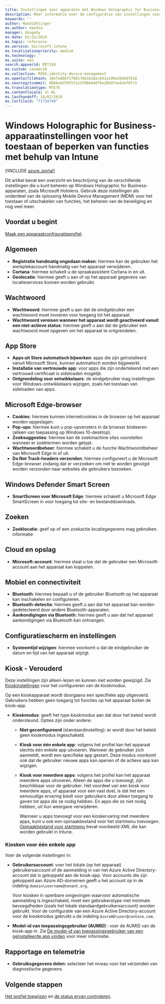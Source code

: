 ```yaml
---
title: Instellingen voor apparaten met Windows Holographic for Business in Microsoft Intune - Azure | Microsoft Docs
description: Meer informatie over de configuratie van instellingen voor apparaatbeperkingen in Microsoft Intune voor Windows Holographic for Business, waaronder uitschrijving, geolocatie, wachtwoorden, apps installeren uit de App Store, cookies en pop-ups in Microsoft Edge, Windows Defender, zoeken, cloud en opslag, bluetooth-connectiviteit, systeemtijd en gebruiksgegevens in Azure.
keywords: ''
author: MandiOhlinger
ms.author: mandia
manager: dougeby
ms.date: 01/22/2019
ms.topic: reference
ms.service: microsoft-intune
ms.localizationpriority: medium
ms.technology: ''
ms.suite: ems
search.appverid: MET150
ms.custom: seodec18
ms.collection: M365-identity-device-management
ms.openlocfilehash: 10efed6bf1f6017881618ac692a190e26b8df638
ms.sourcegitcommit: 88b6e6d70f5fa15708e640f6e20b97a442ef07c5
ms.translationtype: MTE75
ms.contentlocale: nl-NL
ms.lasthandoff: 10/02/2019
ms.locfileid: "71734749"
---
```

# <a name="windows-holographic-for-business-device-settings-to-allow-or-restrict-features-using-intune"></a>Windows Holographic for Business-apparaatinstellingen voor het toestaan of beperken van functies met behulp van Intune

[!INCLUDE [azure_portal](../includes/azure_portal.md)]

Dit artikel bevat een overzicht en beschrijving van de verschillende instellingen die u kunt beheren op Windows Holographic for Business-apparaten, zoals Microsoft Hololens. Gebruik deze instellingen als onderdeel van de oplossing Mobile Device Management (MDM) voor het toestaan of uitschakelen van functies, het beheren van de beveiliging en nog veel meer.

## <a name="before-you-begin"></a>Voordat u begint

[Maak een apparaatconfiguratieprofiel](device-restrictions-configure.md#create-the-profile).

## <a name="general"></a>Algemeen

- **Registratie handmatig ongedaan maken**: hiermee kan de gebruiker het werkplekaccount handmatig van het apparaat verwijderen.
- **Cortana**: hiermee schakelt u de spraakassistent Cortana in en uit.
- **Geolocatie**: hiermee geeft u aan of op het apparaat gegevens van locatieservices kunnen worden gebruikt.

## <a name="password"></a>Wachtwoord

- **Wachtwoord**: hiermee geeft u aan dat de eindgebruiker een wachtwoord moet invoeren voor toegang tot het apparaat.
- **Wachtwoord vereisen wanneer het apparaat wordt geactiveerd vanuit een niet-actieve status**: hiermee geeft u aan dat de gebruiker een wachtwoord moet opgeven om het apparaat te ontgrendelen.

## <a name="app-store"></a>App Store

- **Apps uit Store automatisch bijwerken**: apps die zijn geïnstalleerd vanuit Microsoft Store, kunnen automatisch worden bijgewerkt.
- **Installatie van vertrouwde app**: voor apps die zijn ondertekend met een vertrouwd certificaat is sideloaden mogelijk.
- **Ontgrendeling voor ontwikkelaars**: de eindgebruiker mag instellingen voor Windows-ontwikkelaars wijzigen, zoals het toestaan van sideloaden van apps.

## <a name="microsoft-edge-browser"></a>Microsoft Edge-browser

- **Cookies**: hiermee kunnen internetcookies in de browser op het apparaat worden opgeslagen.
- **Pop-ups**: hiermee kunt u pop-upvensters in de browser blokkeren (alleen van toepassing op Windows 10-desktop).
- **Zoeksuggesties**: hiermee kan de zoekmachine sites voorstellen wanneer er zoektermen worden getypt.
- **Wachtwoordbeheer**: hiermee schakelt u de functie Wachtwoordbeheer van Microsoft Edge in of uit.
- **Do Not Track-headers verzenden**: hiermee configureert u de Microsoft Edge-browser zodanig dat er verzoeken om niet te worden gevolgd worden verzonden naar websites die gebruikers bezoeken.

## <a name="windows-defender-smart-screen"></a>Windows Defender Smart Screen

- **SmartScreen voor Microsoft Edge**: hiermee schakelt u Microsoft Edge SmartScreen in voor toegang tot site- en bestanddownloads.

## <a name="search"></a>Zoeken

- **Zoeklocatie**: geef op of een zoekactie locatiegegevens mag gebruiken. informatie

## <a name="cloud-and-storage"></a>Cloud en opslag

- **Microsoft-account**: hiermee staat u toe dat de gebruiker een Microsoft-account aan het apparaat kan koppelen.

## <a name="cellular-and-connectivity"></a>Mobiel en connectiviteit

- **Bluetooth**: hiermee bepaalt u of de gebruiker Bluetooth op het apparaat kan inschakelen en configureren.
- **Bluetooth-detectie**: hiermee geeft u aan dat het apparaat kan worden gedetecteerd door andere Bluetooth-apparaten.
- **Aankondigingen via Bluetooth**: hiermee geeft u aan dat het apparaat aankondigingen via Bluetooth kan ontvangen.

## <a name="control-panel-and-settings"></a>Configuratiescherm en instellingen

- **Systeemtijd wijzigen**: hiermee voorkomt u dat de eindgebruiker de datum en tijd van het apparaat wijzigt.

## <a name="kiosk---obsolete"></a>Kiosk - Verouderd

Deze instellingen zijn alleen-lezen en kunnen niet worden gewijzigd. Zie [Kioskinstellingen](kiosk-settings-holographic.md) voor het configureren van de kioskmodus.

Op een kioskapparaat wordt doorgaans een specifieke app uitgevoerd. Gebruikers hebben geen toegang tot functies op het apparaat buiten de kiosk-app.

- **Kioskmodus**: geeft het type kioskmodus aan dat door het beleid wordt ondersteund. Opties zijn onder andere:

  - **Niet geconfigureerd** (standaardinstelling): er wordt door het beleid geen kioskmodus ingeschakeld. 
  - **Kiosk voor één enkele app**: volgens het profiel kan het apparaat slechts één enkele app uitvoeren. Wanneer de gebruiker zich aanmeldt, wordt een specifieke app gestart. Deze modus voorkomt ook dat de gebruiker nieuwe apps kan openen of de actieve app kan wijzigen.
  - **Kiosk voor meerdere apps**: volgens het profiel kan het apparaat meerdere apps uitvoeren. Alleen de apps die u toevoegt, zijn beschikbaar voor de gebruiker. Het voordeel van een kiosk voor meerdere apps, of apparaat voor een vast doel, is dat het een eenvoudige ervaring biedt voor gebruikers door alleen toegang te geven tot apps die ze nodig hebben. En apps die ze niet nodig hebben, uit hun weergave verwijderen. 
  
    Wanneer u apps toevoegt voor een kioskervaring met meerdere apps, kunt u ook een opmaakbestand voor het startmenu toevoegen. [Opmaakbestand voor startmenu](/hololens/hololens-kiosk#start-layout-file-for-mdm-intune-and-others) bevat voorbeeld-XML die kan worden gebruikt in Intune. 

### <a name="single-app-kiosks"></a>Kiosken voor één enkele app

Voer de volgende instellingen in:

- **Gebruikersaccount**: voer het lokale (op het apparaat) gebruikersaccount of de aanmelding in van het Azure Active Directory-account dat is gekoppeld aan de kiosk-app. Voor accounts die zijn gekoppeld aan Azure AD-domeinen geeft u het account op in de indeling `domain\username@tenant.org`. 

    Voor kiosken in openbare omgevingen waarvoor automatische aanmelding is ingeschakeld, moet een gebruikerstype met minimale bevoegdheden (zoals het lokale standaardgebruikersaccount) worden gebruikt. Voor de configuratie van een Azure Active Directory-account voor de kioskmodus gebruikt u de indeling `AzureAD\user@contoso.com`.

- **Model-id van toepassingsgebruiker (AUMID)** : voer de AUMID van de kiosk-app in. Zie [De model-id van toepassingsgebruiker van een geïnstalleerde app vinden](https://docs.microsoft.com/windows-hardware/customize/enterprise/find-the-application-user-model-id-of-an-installed-app) voor meer informatie.

## <a name="reporting-and-telemetry"></a>Rapportage en telemetrie

- **Gebruiksgegevens delen**: selecteer het niveau voor het verzenden van diagnostische gegevens.

## <a name="next-steps"></a>Volgende stappen

[Het profiel toewijzen](device-profile-assign.md) en [de status ervan controleren](device-profile-monitor.md).

